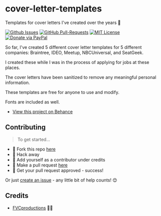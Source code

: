 # cover-letter-templates

Templates for cover letters I've created over the years 💼

[![Github Issues](https://img.shields.io/github/issues/fvcproductions/cover-letter-templates.svg?style=flat-square)](https://github.com/fvcproductions/cover-letter-templates/issues) [![GitHub  Pull-Requests](https://img.shields.io/github/issues-pr/fvcproductions/cover-letter-templates.svg?style=flat-square)](https://github.com/fvcproductions/cover-letter-templates/pulls) [![MIT License](http://img.shields.io/:license-mit-blue.svg?style=flat-square)](http://badges.mit-license.org) [![Donate via PayPal](https://img.shields.io/badge/Donate-PayPal-blue.svg?style=flat-square)](http://paypal.me/fvcproductions)

So far, I've created 5 different cover letter templates for 5 different companies: Braintree, IDEO, Meetup, NBCUniversal, and SeatGeek.

I created these while I was in the process of applying for jobs at these places. 

The cover letters have been sanitized to remove any meaningful personal information.

These templates are free for anyone to use and modify.

Fonts are included as well.

- [View this project on Behance](https://www.behance.net/gallery/54087299/Cover-Letter-Templates)

## Contributing

> To get started...

- 🍴 Fork this repo [here](https://github.com/fvcproductions/cover-letter-templates#fork-destination-box)
- 🔨 Hack away
- 👥 Add yourself as a contributor under credits
- 🔧 Make a pull request [here](https://github.com/fvcproductions/cover-letter-templates/compare)
- 🎉 Get your pull request approved - success!

Or just [create an issue](https://github.com/fvcproductions/cover-letter-templates/issues) - any little bit of help counts! 😊

## Credits

- [FVCproductions](http://fvcproductions.com) 🍓🍫